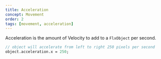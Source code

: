 ```yaml
---
title: Acceleration
concept: Movement
order: 2
tags: [movement, acceleration]
---
```

Acceleration is the amount of Velocity to add to a `FlxObject` per second.

```haxe
// object will accelerate from left to right 250 pixels per second
object.acceleration.x = 250;
```

